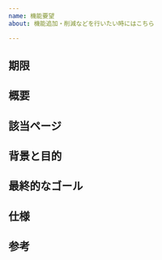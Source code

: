 ```yaml
---
name: 機能要望
about: 機能追加・削減などを行いたい時にはこちら

---
```


## 期限

## 概要

## 該当ページ

## 背景と目的

## 最終的なゴール

## 仕様

## 参考

